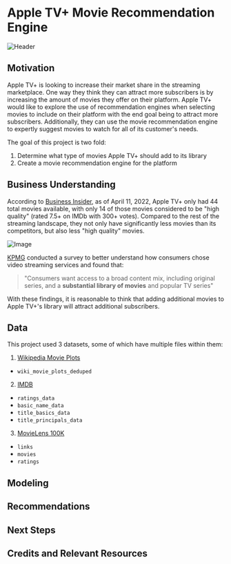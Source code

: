# Apple TV+ Movie Recommendation Engine

![Header](https://github.com/kevgross89/OTT-Capstone-Project/blob/main/Images/1c81beceadedd19f042225269431cd84.png)

## Motivation

Apple TV+ is looking to increase their market share in the streaming marketplace. One way they think they can attract more subscribers is by increasing the amount of movies they offer on their platform. Apple TV+ would like to explore the use of recommendation engines when selecting movies to include on their platform with the end goal being to attract more subscribers. Additionally, they can use the movie recommendation engine to expertly suggest movies to watch for all of its customer's needs.

The goal of this project is two fold:

1. Determine what type of movies Apple TV+ should add to its library
2. Create a movie recommendation engine for the platform

## Business Understanding

According to [Business Insider](https://www.businessinsider.com/major-streaming-services-compared-cost-number-of-movies-and-shows-2022-4#prime-video-has-the-most-movies-of-any-service-but-hbo-max-has-the-most-high-quality-movies-2), as of April 11, 2022, Apple TV+ only had 44 total movies available, with only 14 of those movies considered to be "high quality" (rated 7.5+ on IMDb with 300+ votes). Compared to the rest of the streaming landscape, they not only have significantly less movies than its competitors, but also less "high quality" movies.

![Image](https://github.com/kevgross89/OTT-Capstone-Project/blob/main/Images/Streaming%20Service%20Movie%20Share.png)

[KPMG](https://advisory.kpmg.us/articles/2019/consumers-video-streaming.html) conducted a survey to better understand how consumers chose video streaming services and found that:

> "Consumers want access to a broad content mix, including original series, and a **substantial library of movies** and popular TV series"

With these findings, it is reasonable to think that adding additional movies to Apple TV+'s library will attract additional subscribers. 

## Data

This project used 3 datasets, some of which have multiple files within them:

1. [Wikipedia Movie Plots](https://www.kaggle.com/datasets/jrobischon/wikipedia-movie-plots)
  * `wiki_movie_plots_deduped`
2. [IMDB](https://www.kaggle.com/datasets/ashirwadsangwan/imdb-dataset)
  * `ratings_data`
  * `basic_name_data`
  * `title_basics_data`
  * `title_principals_data`
3. [MovieLens 100K](https://grouplens.org/datasets/movielens/latest/)
  * `links`
  * `movies`
  * `ratings`

## Modeling

## Recommendations

## Next Steps

## Credits and Relevant Resources